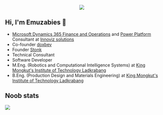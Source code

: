 <p align="center">
<img src="https://media.tenor.com/doUcitxR2acAAAAC/rick-and-morty-smirk.gif">
</p>

## Hi, I'm Emuzabies 👋

* [Microsoft Dynamics 365 Finance and Operations](https://dynamics.microsoft.com/en-us/) and [Power Platform](https://powerplatform.microsoft.com/en-us/) Consultant at <a href="https://www.innovizsolutions.com/">Innoviz solutions</a>
* Co-founder [doxbev](https://github.com/doxbev)
* Founder [Stonk](https://github.com/stonk-dev)
* Technical Consultant
* Software Developer
* M.Eng. (Robotics and Computational Intelligence Systems) at <a href="https://www.kmitl.ac.th/">King Mongkut's Institute of Technology Ladkrabang</a>
* B.Eng. (Production Design and Materials Engineering) at <a href="https://www.kmitl.ac.th/">King Mongkut's Institute of Technology Ladkrabang</a>

## Noob stats

![](https://github-readme-stats.vercel.app/api?username=emu479p01&theme=dark&show_icons=true)

<!--### A little more about me...
```javascript
const bomb = {
  code: [Javascript, HTML, CSS, C, C++, C#, Python, Java, X++],
  tools: [VueJs, NuxtJs, ASP.NET, "MAUI", "Tailwind"],
  architecture: ["MVC", "microservices", "MVVM"]
}
```-->

<!---
emu479p01/emu479p01 is a ✨ special ✨ repository because its `README.md` (this file) appears on your GitHub profile.
You can click the Preview link to take a look at your changes.
--->

